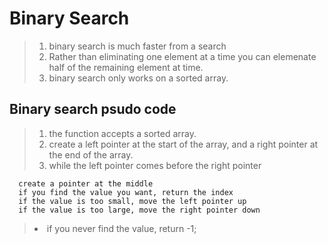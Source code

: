 # Binary Search
><ol>
> <li>binary search is much faster from a search</li>
> <li>Rather than eliminating one element at a time you can elemenate half of the remaining element at time.</li>
> <li>binary search only works on a sorted array. </li>
></ol>
## Binary search psudo code
><ol>
> <li> the function accepts a sorted array.</li>
><li>  create a left pointer at the start of the array, and a right pointer at the end of the array.</li>
><li> while the left pointer comes before the right pointer</li>
      create a pointer at the middle
      if you find the value you want, return the index
      if the value is too small, move the left pointer up
      if the value is too large, move the right pointer down
><li>if you never find the value, return -1;</li> 
></ol>